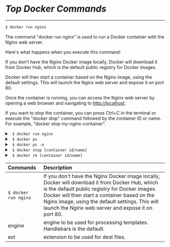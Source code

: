 # *Top Docker Commands*

---

```sh
$ docker run nginx
```
The command "docker run nginx" is used to run a Docker container with the Nginx web server.

Here's what happens when you execute this command:

If you don't have the Nginx Docker image locally, Docker will download it from Docker Hub, which is the default public registry for Docker images.

Docker will then start a container based on the Nginx image, using the default settings. This will launch the Nginx web server and expose it on port 80.

Once the container is running, you can access the Nginx web server by opening a web browser and navigating to <http://localhost>.

If you want to stop the container, you can press Ctrl+C in the terminal or execute the "docker stop" command followed by the container ID or name. For example, "docker stop my-nginx-container".
<details close>

<summary><code> $ docker run nginx</code></summary>
<br>
The command "docker run nginx" is used to run a Docker container with the Nginx web server.

Here's what happens when you execute this command:

If you don't have the Nginx Docker image locally, Docker will download it from Docker Hub, which is the default public registry for Docker images.

Docker will then start a container based on the Nginx image, using the default settings. This will launch the Nginx web server and expose it on port 80.

Once the container is running, you can access the Nginx web server by opening a web browser and navigating to <http://localhost>.

If you want to stop the container, you can press Ctrl+C in the terminal or execute the "docker stop" command followed by the container ID or name. For example, "docker stop my-nginx-container".
</details>

<details close>

<summary><code> $ docker ps</code></summary>
<br>
The docker ps command is used to list all the running containers on a Docker host. It provides information such as the container ID, image used to create the container, command being run in the container, container status, ports being exposed, and the name of the container.
</details>
<details close>

<summary><code> $ docker ps -a</code></summary>
<br>
The docker ps -a command is used to list all the containers on a Docker host, including running and stopped containers. It provides similar information to docker ps, such as container ID, image used to create the container, command being run in the container, container status, ports being exposed, and the name of the container.
</details>
<details close>

<summary><code> $ docker stop [container id/name] </code></summary>
<br>
Well, you asked for it!
</details>

<details close>

<summary><code> $ docker rm [container id/name]</code></summary>
<br>
Well, you asked for it!
</details>



| Commands | Description |
| :------| :-----------|
| `$ docker run nginx`   | If you don't have the Nginx Docker image locally, Docker will download it from Docker Hub, which is the default public registry for Docker images. Docker will then start a container based on the Nginx image, using the default settings. This will launch the Nginx web server and expose it on port 80. |
| engine | engine to be used for processing templates. Handlebars is the default. |
| ext    | extension to be used for dest files. |